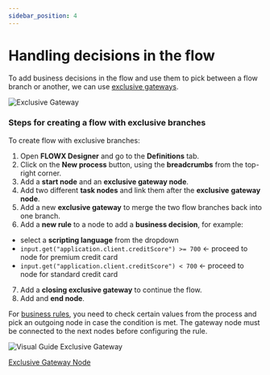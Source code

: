 ```yaml
---
sidebar_position: 4
---
```


# Handling decisions in the flow

To add business decisions in the flow and use them to pick between a flow branch or another, we can use [exclusive gateways](../../building-blocks/node/exclusive-gateway-node.md).

![Exclusive Gateway](https://s3.eu-west-1.amazonaws.com/docx.flowx.ai/2.14/gateway_exclusive.png#center)

### Steps for creating a flow with exclusive branches

To create flow with exclusive branches:

1. Open **FLOWX Designer** and go to the **Definitions** tab.
2. Click on the **New process** button, using the **breadcrumbs** from the top-right corner.
3. Add a **start node** and an **exclusive gateway node**.
4. Add two different **task nodes** and link them after the **exclusive** **gateway node**.
5. Add a new **exclusive gateway** to merge the two flow branches back into one branch.
6. Add a **new rule** to a node to add a **business decision**, for example:

* select a **scripting language** from the dropdown
* `input.get("application.client.creditScore") >= 700` ← proceed to node for premium credit card
* `input.get("application.client.creditScore") < 700` ← proceed to node for standard credit card

7. Add a **closing exclusive gateway** to continue the flow.
8. Add and **end node**.

For [business rules](../../building-blocks/node/task-node/business-rule-action/business-rule-action.md), you need to check certain values from the process and pick an outgoing node in case the condition is met. The gateway node must be connected to the next nodes before configuring the rule.

![Visual Guide Exclusive Gateway](https://s3.eu-west-1.amazonaws.com/docx.flowx.ai/2.14/visual_guide_exclusive_gateway.gif)

[Exclusive Gateway Node](../../building-blocks/node/exclusive-gateway-node.md)


